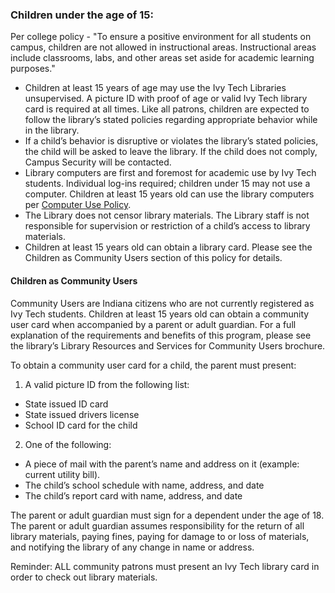 ### Children under the age of 15:

Per college policy - "To ensure a positive environment for all students on campus, children are not allowed in instructional areas.  Instructional areas include classrooms, labs, and other areas set aside for academic learning purposes."

* Children at least 15 years of age may use the Ivy Tech Libraries unsupervised.  A picture ID with proof of age or valid Ivy Tech library card is required at all times.  Like all patrons, children are expected to follow the library’s stated policies regarding appropriate behavior while in the library.
* If a child’s behavior is disruptive or violates the library’s stated policies, the child will be asked to leave the library.  If the child does not comply, Campus Security will be contacted.
* Library computers are first and foremost for academic use by Ivy Tech students. Individual log-ins required; children under 15 may not use a computer. Children at least 15 years old can use the library computers per [Computer Use Policy](http://library.ivytech.edu/c.php?g=399021&p=2718243).
* The Library does not censor library materials.  The Library staff is not responsible for supervision or restriction of a child’s access to library materials.
* Children at least 15 years old can obtain a library card.  Please see the Children as Community Users section of this policy for details.

#### Children as Community Users

Community Users are Indiana citizens who are not currently registered as Ivy Tech students.  Children at least 15 years old can obtain a community user card when accompanied by a parent or adult guardian.  For a full explanation of the requirements and benefits of this program, please see the library’s Library Resources and Services for Community Users brochure.

To obtain a community user card for a child, the parent must present:

1.  A valid picture ID from the following list:
  * State issued ID card
  * State issued drivers license
  * School ID card for the child
2.  One of the following:
  * A piece of mail with the parent’s name and address on it (example: current utility bill).
  * The child’s school schedule with name, address, and date
  * The child’s report card with name, address, and date

The parent or adult guardian must sign for a dependent under the age of 18.  The parent or adult guardian assumes responsibility for the return of all library materials, paying fines, paying for damage to or loss of materials, and notifying the library of any change in name or address.

Reminder: ALL community patrons must present an Ivy Tech library card in order to check out library materials.
